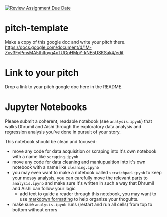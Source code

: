 [![Review Assignment Due Date](https://classroom.github.com/assets/deadline-readme-button-24ddc0f5d75046c5622901739e7c5dd533143b0c8e959d652212380cedb1ea36.svg)](https://classroom.github.com/a/eTTF55mF)
# pitch-template

Make a copy of this google doc and write your pitch there. 
https://docs.google.com/document/d/1M-Zxv3FyPmsMA5thlfoyq4xTUGpHMpY-kNE5USKSak4/edit

# Link to your pitch
Drop a link to your pitch google doc here in the README.


# Jupyter Notebooks
Please submit a coherent, readable notebook (see `analysis.ipynb`) that walks Dhrumil and Aishi through the exploratory data analysis and regression analysis you've done in pursuit of your story.

This notebook should be clean and focused:

- move any code for data acquisition or scraping into it's own notebook with a name like `scraping.ipynb`
- move any code for data cleaning and maniupualtion into it's own notebook with a name like `cleaning.ipynb`
- you may even want to make a notebook called `scratchpad.ipynb` to keep your messy analysis, you can carefully move the relevant parts to `analysis.ipynb` and make sure it's written in such a way that Dhrumil and Aishi can follow your logic
    - add text to guide a reader through this notebook, you may want to use [markdown formatting](https://www.markdownguide.org/cheat-sheet/) to help organize your thoguhts.
- make sure `analysis.ipynb` runs (restart and run all cells) from top to bottom without errors
